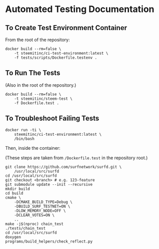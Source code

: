# Automated Testing Documentation

## To Create Test Environment Container

From the root of the repository:

    docker build --rm=false \
        -t steemitinc/ci-test-environment:latest \
        -f tests/scripts/Dockerfile.testenv .

## To Run The Tests

(Also in the root of the repository.)

    docker build --rm=false \
        -t steemitinc/steem-test \
        -f Dockerfile.test .

## To Troubleshoot Failing Tests

    docker run -ti \
        steemitinc/ci-test-environment:latest \
        /bin/bash

Then, inside the container:

(These steps are taken from `/Dockerfile.test` in the
repository root.)

    git clone https://github.com/surfnetwork/surfd.git \
        /usr/local/src/surfd
    cd /usr/local/src/surfd
    git checkout <branch> # e.g. 123-feature
    git submodule update --init --recursive
    mkdir build
    cd build
    cmake \
        -DCMAKE_BUILD_TYPE=Debug \
        -DBUILD_SURF_TESTNET=ON \
        -DLOW_MEMORY_NODE=OFF \
        -DCLEAR_VOTES=ON \
        ..
    make -j$(nproc) chain_test
    ./tests/chain_test
    cd /usr/local/src/surfd
    doxygen
    programs/build_helpers/check_reflect.py
